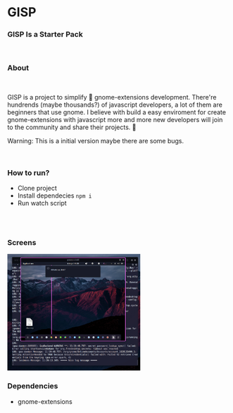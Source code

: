 # GISP

### GISP Is a Starter Pack

<br/>

### About

<br/>


GISP is a project to simplify 🙏 gnome-extensions development. There're hundrends (maybe thousands?) of javascript developers, a lot of them are beginners that use gnome. I believe with build a easy enviroment for create gnome-extensions with javascript more and more new developers will join to the community and share their projects. 🥺

Warning: This is a initial version maybe there are some bugs. 

<br/>

### How to run?

* Clone project
* Install dependecies `npm i`
* Run watch script

<br/>
<br/>

### Screens


<img src="https://raw.githubusercontent.com/lesimoes/GISP/main/screens/screen01.png" alt="example" width="60%"/>

### Dependencies

* gnome-extensions

